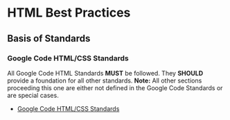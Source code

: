 # HTML Best Practices

## Basis of Standards

### Google Code HTML/CSS Standards
All Google Code HTML Standards **MUST** be followed.  They **SHOULD** provide a foundation
for all other standards.  **Note:** All other sections proceeding this one are either not defined in the Google Code Standards or are special cases.

* [Google Code HTML/CSS Standards](http://google-styleguide.googlecode.com/svn/trunk/htmlcssguide.xml)
